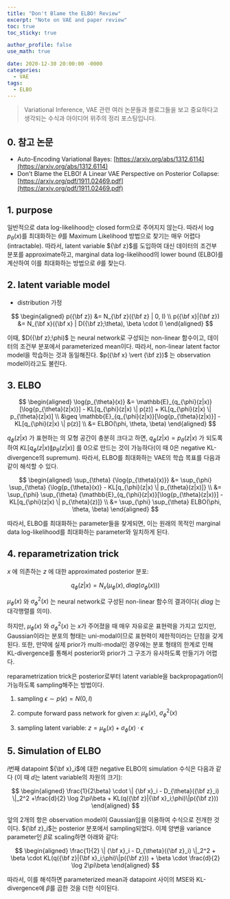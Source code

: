 ```yaml
---
title: "Don't Blame the ELBO! Review"
excerpt: "Note on VAE and paper review"
toc: true
toc_sticky: true

author_profile: false
use_math: true

date: 2020-12-30 20:00:00 -0000
categories: 
  - VAE
tags:
  - ELBO
---
```

> Variational Inference, VAE 관련 여러 논문들과 블로그들을 보고 중요하다고 생각되는 수식과 아이디어 위주의 정리 포스팅입니다.

## 0. 참고 논문 

* Auto-Encoding Variational Bayes: [https://arxiv.org/abs/1312.6114](https://arxiv.org/abs/1312.6114)
* Don’t Blame the ELBO! A Linear VAE Perspective on Posterior Collapse: [https://arxiv.org/pdf/1911.02469.pdf](https://arxiv.org/pdf/1911.02469.pdf)

## 1. purpose

일반적으로 data log-likelihood는 closed form으로 주어지지 않는다. 따라서 $\log{p_{\theta}(x)}$를 최대화하는 $\theta$를 Maximum Likelihood 방법으로 찾기는 매우 어렵다(intractable). 따라서, latent variable ${\bf z}$를 도입하여 대신 데이터의 조건부 분포를 approximate하고, marginal data log-likelihood의 lower bound (ELBO)를 계산하여 이를 최대화하는 방법으로 $\theta$를 찾는다.

## 2. latent variable model
* distribution 가정

$$
\begin{aligned}
p({\bf z}) &= N_{\bf z}({\bf z} | 0, I) \\
p({\bf x}|{\bf z}) &= N_{\bf x}({\bf x} | D({\bf z};\theta), \beta \cdot I) 
\end{aligned}
$$

이때, $D({\bf z};\phi)$ 는 neural network로 구성되는 non-linear 함수이고, 데이터의 조건부 분포에서 parameterized mean이다. 따라서, non-linear latent factor model을 학습하는 것과 동일해진다. $p({\bf x} \vert {\bf z})$ 는 observation model이라고도 불린다.

## 3. ELBO

$$
\begin{aligned}
\log{p_{\theta}(x)} &=  \mathbb{E}_{q_{\phi}(z|x)}[\log{p_{\theta}(z|x)}] - KL[q_{\phi}(z|x) \| p(z)] + KL[q_{\phi}(z|x) \| p_{\theta}(z|x)] \\
&\geq \mathbb{E}_{q_{\phi}(z|x)}[\log{p_{\theta}(z|x)}] - KL[q_{\phi}(z|x) \| p(z)] \\
&= ELBO(\phi, \theta, \beta)
\end{aligned}
$$

$q_{\phi}(z \vert x)$ 가 표현하는 의 모형 공간이 충분히 크다고 하면, $q_{\phi}(z \vert x) = p_{\theta}(z \vert x)$ 가 되도록 하여 $KL[q_{\phi}(z \vert x) \| p_{\theta}(z \vert x)]$ 를 0으로 만드는 것이 가능하다(이 때 0은 negative KL-divergence의 supremum). 따라서, ELBO를 최대화하는 VAE의 학습 목표를 다음과 같이 해석할 수 있다. 

$$
\begin{aligned}
\sup_{\theta} {\log{p_{\theta}(x)}} &= \sup_{\phi} \sup_{\theta} {\log{p_{\theta}(x)} - KL[q_{\phi}(z|x) \| p_{\theta}(z|x)]} \\
&= \sup_{\phi} \sup_{\theta} {\mathbb{E}_{q_{\phi}(z|x)}[\log{p_{\theta}(z|x)}] - KL[q_{\phi}(z|x) \| p_{\theta}(z)]} \\
&= \sup_{\phi} \sup_{\theta} ELBO(\phi, \theta, \beta)
\end{aligned} 
$$

따라서, ELBO를 최대화하는 parameter들을 찾게되면, 이는 원래의 목적인 marginal data log-likelihood를 최대화하는 parameter와 일치하게 된다.

## 4. reparametrization trick

$x$ 에 의존하는 $z$ 에 대한 approximated posterior 분포:

$$q_{\phi}(z \vert x) = N_x(\mu_{\phi}(x), diag(\sigma_{\phi}(x)))$$

$\mu_{\phi}(x)$ 와 $\sigma^2_{\phi}(x)$ 는 neural network로 구성된 non-linear 함수의 결과이다( $diag$ 는 대각행렬를 의미).

하지만, $\mu_{\phi}(x)$ 와 $\sigma^2_{\phi}(x)$ 는 $x$가 주어졌을 때 매우 자유로운 표현력을 가지고 있지만, Gaussian이라는 분포의 형태는 uni-modal이므로 표현력이 제한적이라는 단점을 갖게 된다. 또한, 만약에 실제 prior가 multi-modal인 경우에는 분포 형태의 한계로 인해 KL-divergence를 통해서 posterior와 prior가 그 구조가 유사하도록 만들기가 어렵다.

reparametrization trick은 posterior로부터 latent variable을 backpropagation이 가능하도록 sampling해주는 방법이다.

1. sampling $\epsilon \sim p(\epsilon) = N(0, I)$ 
	
2. compute forward pass network for given $x$:  $\mu_{\phi}(x)$, $\sigma^2_{\phi}(x)$

3. sampling latent variable: $z = \mu_{\phi}(x) + \sigma_{\phi}(x) \cdot \epsilon$

## 5. Simulation of ELBO

$i$번째 datapoint ${\bf x}_i$에 대한 negative ELBO의 simulation 수식은 다음과 같다 (이 때 $d$는 latent variable의 차원의 크기):

$$
\begin{aligned}
\frac{1}{2\beta} \cdot \| {\bf x}_i - D_{\theta}({\bf z}_i) \|_2^2 +\frac{d}{2} \log 2\pi\beta + KL(q({\bf z}|{\bf x}_i;\phi)\|p({\bf z})) 
\end{aligned}
$$

앞의 2개의 항은 observation model이 Gaussian임을 이용하여 수식으로 전개한 것이다. ${\bf z}_i$는 posterior 분포에서 sampling되었다. 이제 양변을 variance parameter인 $\beta$로 scaling하면 아래와 같다:

$$
\begin{aligned}
\frac{1}{2} \| {\bf x}_i - D_{\theta}({\bf z}_i) \|_2^2 + \beta \cdot KL(q({\bf z}|{\bf x}_i;\phi)\|p({\bf z})) + \beta \cdot \frac{d}{2} \log 2\pi\beta
\end{aligned}
$$

따라서, 이를 해석하면 parameterized mean과 datapoint 사이의 MSE와 KL-divergence에 $\beta$를 곱한 것을 더한 식이된다. 
<!--stackedit_data:
eyJoaXN0b3J5IjpbLTE1NzA4MjcxMDEsMTk3MzQ3MDIxMSwtND
YxNDczMjc1LC0xMDM0MzQ4NTcwLDc2MDA3NjM4OV19
-->